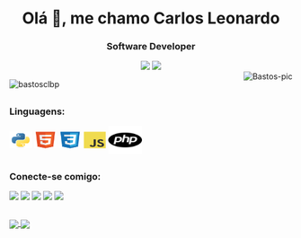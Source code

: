 <h1 align="center">Olá 👋, me chamo Carlos Leonardo</h1>
<h3 align="center">Software Developer</h3>
<div align="center">
  <img height="50" src="https://github.com/csmoore/country-flag-icons/blob/master/country-flags-4x3-png/br.png"></img>
  <img height="50" src="https://raw.githubusercontent.com/stevenrskelton/flag-icon/master/png/75/br/rio_de_janeiro.png"></img>
</div>

<div><img align="right" alt="Bastos-pic" height="150" src="https://i.imgur.com/lwG69eD.png"></div>

<p align="left"> <img src="https://komarev.com/ghpvc/?username=bastosclbp&label=Visualiza%C3%A7%C3%B5es%20do%20perfil&color=1c78b2&style=flat" alt="bastosclbp" /> </p>
  
  ##
<div>
    <h3 align="left" dir="auto">Linguagens: </h3>
    <div style="display: inline_block">
      <img align="center" alt="Bastos-Python" height="30" width="40" src="https://github.com/devicons/devicon/blob/master/icons/python/python-original.svg">
      <img align="center" alt="Bastos-HTML" height="30" width="40" src="https://github.com/devicons/devicon/blob/master/icons/html5/html5-original.svg">
      <img align="center" alt="Bastos-CSS" height="30" width="40" src="https://github.com/devicons/devicon/blob/master/icons/css3/css3-original.svg">
      <img align="center" alt="Bastos-Js" height="30" width="40" src="https://github.com/devicons/devicon/blob/master/icons/javascript/javascript-original.svg">
      <img align="center" alt="Bastos-PHP" height="50" width="60" src="https://github.com/devicons/devicon/blob/master/icons/php/php-plain.svg">
    </div>
 </div>

  ##
<div>
  <h3 align="left" dir="auto">Conecte-se comigo: </h3>
  <a href="https://www.youtube.com/@codebastos" target="_blank"><img src="https://img.shields.io/badge/YouTube-FF0000?style=for-the-badge&logo=youtube&logoColor=white" target="_blank"></a>
  <a href="https://www.instagram.com/bastosclbp/" target="_blank"><img src="https://img.shields.io/badge/-Instagram-%23E4405F?style=for-the-badge&logo=instagram&logoColor=white" target="_blank"></a>
 <a href="https://discord.gg/3KaxzXde" target="_blank"><img src="https://img.shields.io/badge/Discord-7289DA?style=for-the-badge&logo=discord&logoColor=white" target="_blank"></a> 
  <a href = "mailto:bastosclbp.amp@gmail.com"><img src="https://img.shields.io/badge/-Gmail-%23333?style=for-the-badge&logo=gmail&logoColor=white" target="_blank"></a>
  <a href="https://www.linkedin.com/in/bastosclbp" target="_blank"><img src="https://img.shields.io/badge/-LinkedIn-%230077B5?style=for-the-badge&logo=linkedin&logoColor=white" target="_blank"></a> 
</div>

  ##
<div>
  <a href="https://github.com/anuraghazra/github-readme-stats">
    <img align="center" src="https://github-readme-stats.vercel.app/api/top-langs/?username=bastosclbp&layout=compact&locale=pt-br&theme=dark" />
  </a>
  <a href="https://github.com/anuraghazra/github-readme-stats">
    <img align="center" src="https://github-readme-stats.vercel.app/api?username=bastosclbp&show_icons=true&theme=radical"/>
  </a>
</div>
